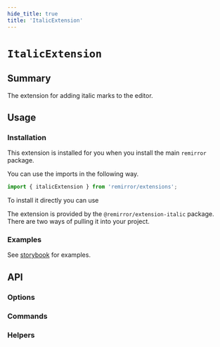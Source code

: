 ```yaml
---
hide_title: true
title: 'ItalicExtension'
---
```


# `ItalicExtension`

## Summary

The extension for adding italic marks to the editor.

## Usage

### Installation

This extension is installed for you when you install the main `remirror` package.

You can use the imports in the following way.

```ts
import { italicExtension } from 'remirror/extensions';
```

To install it directly you can use

The extension is provided by the `@remirror/extension-italic` package. There are two ways of pulling it into your project.

### Examples

See [storybook](https://remirror.vercel.app/?path=/story/extensions-italic--basic) for examples.

## API

### Options

### Commands

### Helpers
